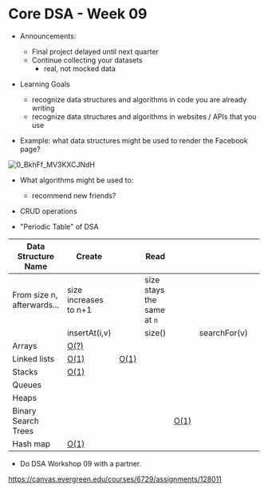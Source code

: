 # Core DSA - Week 09

* Announcements:
  * Final project delayed until next quarter
  * Continue collecting your datasets
    * real, not mocked data

* Learning Goals
  * recognize data structures and algorithms in code you are already writing
  * recognize data structures and algorithms in websites / APIs that you use

* Example: what data structures might be used to render the Facebook page?

![0_BkhFf_MV3KXCJNdH](https://github.com/user-attachments/assets/94f2c5f5-c6a3-4d60-9dd8-7f571d1f2ce7)

* What algorithms might be used to:
  * recommend new friends?

* CRUD operations

* "Periodic Table" of DSA


| Data Structure Name | Create                        || Read                                             ||||| Update         | Delete      |
|---------------------|---------------|---------------|--------|-----------|--------------|-------|----------|----------------|-------------|
| From size n, afterwards...  | size increases to n+1 || size stays the same at `n`   ||||| size stays the same at `n`         | size decreases to `n-1`      |
|                     | insertAt(i,v) |  | size() |  | searchFor(v) |  |    | replaceAt(i,v) | removeAt(i) |
| Arrays              | [O(?)](#arrays-insert-at)          |               |        |           |              |       |          |                |             |
| Linked lists        | [O(1)](#Linked-lists-insert-at)              |  [O(1)](#Linked-lists-insert-at)             |        |           |              |       |          |                |             |
| Stacks              | [O(1)](#stacks-insert-at)             |               |        |           |              |       |          |                |             |
| Queues              |               |               |        |           |              |       |          |                |             |
| Heaps               |               |               |        |           |              |       |          |                |             |
| Binary Search Trees |               |               |        |    [O(1)](#BinarySearchTree-isEmpty)       |              |       |          |                |             |
Hash map | [O(1)](https://github.com/TheEvergreenStateCollege/upper-division-cs/blob/027ccf7fbb6086255319aee7f481a04160c912b5/dsa-23au/java-dsa/pswish-natmcl/pswish-app/src/main/java/com/pswishcorp/app/HighwayTune.java#L13)          |               |        |           |              |       |          |                |             |

* Do DSA Workshop 09 with a partner.

https://canvas.evergreen.edu/courses/6729/assignments/128011
